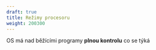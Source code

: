 ```yaml
---
draft: true
title: Režimy procesoru
weight: 200300
---
```


OS má nad běžícími programy **plnou kontrolu** co se týká


